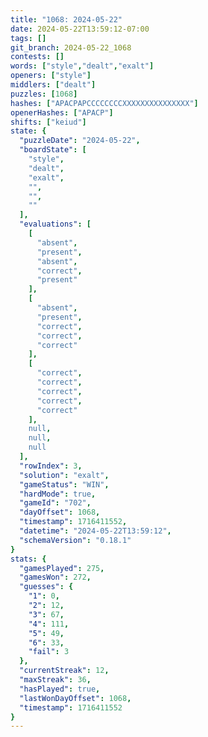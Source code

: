 ```yaml
---
title: "1068: 2024-05-22"
date: 2024-05-22T13:59:12-07:00
tags: []
git_branch: 2024-05-22_1068
contests: []
words: ["style","dealt","exalt"]
openers: ["style"]
middlers: ["dealt"]
puzzles: [1068]
hashes: ["APACPAPCCCCCCCCXXXXXXXXXXXXXXX"]
openerHashes: ["APACP"]
shifts: ["keiud"]
state: {
  "puzzleDate": "2024-05-22",
  "boardState": [
    "style",
    "dealt",
    "exalt",
    "",
    "",
    ""
  ],
  "evaluations": [
    [
      "absent",
      "present",
      "absent",
      "correct",
      "present"
    ],
    [
      "absent",
      "present",
      "correct",
      "correct",
      "correct"
    ],
    [
      "correct",
      "correct",
      "correct",
      "correct",
      "correct"
    ],
    null,
    null,
    null
  ],
  "rowIndex": 3,
  "solution": "exalt",
  "gameStatus": "WIN",
  "hardMode": true,
  "gameId": "702",
  "dayOffset": 1068,
  "timestamp": 1716411552,
  "datetime": "2024-05-22T13:59:12",
  "schemaVersion": "0.18.1"
}
stats: {
  "gamesPlayed": 275,
  "gamesWon": 272,
  "guesses": {
    "1": 0,
    "2": 12,
    "3": 67,
    "4": 111,
    "5": 49,
    "6": 33,
    "fail": 3
  },
  "currentStreak": 12,
  "maxStreak": 36,
  "hasPlayed": true,
  "lastWonDayOffset": 1068,
  "timestamp": 1716411552
}
---
```

<!-- more -->
